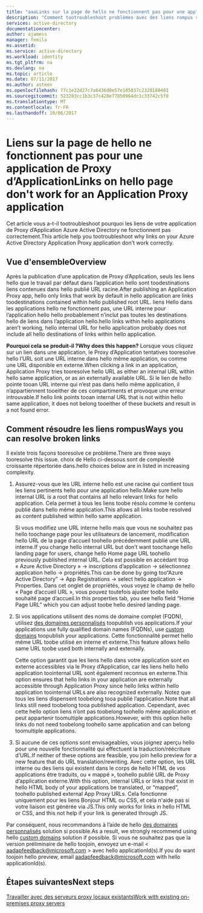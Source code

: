 ```yaml
---
title: "aaaLinks sur la page de hello ne fonctionnent pas pour une application de Proxy d’Application | Documents Microsoft"
description: "Comment tootroubleshoot problèmes avec des liens rompus sur les applications du Proxy d’Application que vous avez intégré avec Azure AD"
services: active-directory
documentationcenter: 
author: ajamess
manager: femila
ms.assetid: 
ms.service: active-directory
ms.workload: identity
ms.tgt_pltfrm: na
ms.devlang: na
ms.topic: article
ms.date: 07/11/2017
ms.author: asteen
ms.openlocfilehash: 77c1e22d27c7a6436d8e57e105037c2328180481
ms.sourcegitcommit: 523283cc1b3c37c428e77850964dc1c33742c5f0
ms.translationtype: MT
ms.contentlocale: fr-FR
ms.lasthandoff: 10/06/2017
---
```

# <a name="links-on-hello-page-dont-work-for-an-application-proxy-application"></a><span data-ttu-id="24f40-103">Liens sur la page de hello ne fonctionnent pas pour une application de Proxy d’Application</span><span class="sxs-lookup"><span data-stu-id="24f40-103">Links on hello page don't work for an Application Proxy application</span></span>

<span data-ttu-id="24f40-104">Cet article vous a-t-il tootroubleshoot pourquoi les liens de votre application de Proxy d’Application Azure Active Directory ne fonctionnent pas correctement.</span><span class="sxs-lookup"><span data-stu-id="24f40-104">This article help you tootroubleshoot why links on your Azure Active Directory Application Proxy application don't work correctly.</span></span>

## <a name="overview"></a><span data-ttu-id="24f40-105">Vue d'ensemble</span><span class="sxs-lookup"><span data-stu-id="24f40-105">Overview</span></span> 
<span data-ttu-id="24f40-106">Après la publication d’une application de Proxy d’Application, seuls les liens hello que le travail par défaut dans l’application hello sont toodestinations liens contenues dans hello publié URL racine.</span><span class="sxs-lookup"><span data-stu-id="24f40-106">After publishing an Application Proxy app, hello only links that work by default in hello application are links toodestinations contained within hello published root URL.</span></span> <span data-ttu-id="24f40-107">liens Hello dans les applications hello ne fonctionnent pas, une URL interne pour l’application hello hello probablement n’inclut pas toutes les destinations hello de liens dans l’application hello.</span><span class="sxs-lookup"><span data-stu-id="24f40-107">hello links within hello applications aren’t working, hello internal URL for hello application probably does not include all hello destinations of links within hello application.</span></span>

<span data-ttu-id="24f40-108">**Pourquoi cela se produit-il ?**</span><span class="sxs-lookup"><span data-stu-id="24f40-108">**Why does this happen?**</span></span> <span data-ttu-id="24f40-109">Lorsque vous cliquez sur un lien dans une application, le Proxy d’Application tentatives tooresolve hello l’URL soit une URL interne dans hello même application, ou comme une URL disponible en externe.</span><span class="sxs-lookup"><span data-stu-id="24f40-109">When clicking a link in an application, Application Proxy tries tooresolve hello URL as either an internal URL within hello same application, or as an externally available URL.</span></span> <span data-ttu-id="24f40-110">Si le lien de hello pointe tooan URL interne qui n’est pas dans hello même application, il n’appartiennent tooeither de ces compartiments et provoque une erreur introuvable.</span><span class="sxs-lookup"><span data-stu-id="24f40-110">If hello link points tooan internal URL that is not within hello same application, it does not belong tooeither of these buckets and result in a not found error.</span></span>

## <a name="ways-you-can-resolve-broken-links"></a><span data-ttu-id="24f40-111">Comment résoudre les liens rompus</span><span class="sxs-lookup"><span data-stu-id="24f40-111">Ways you can resolve broken links</span></span>

<span data-ttu-id="24f40-112">Il existe trois façons tooresolve ce problème.</span><span class="sxs-lookup"><span data-stu-id="24f40-112">There are three ways tooresolve this issue.</span></span> <span data-ttu-id="24f40-113">choix de Hello ci-dessous sont de complexité croissante répertoriée dans.</span><span class="sxs-lookup"><span data-stu-id="24f40-113">hello choices below are in listed in increasing complexity.</span></span>

1.  <span data-ttu-id="24f40-114">Assurez-vous que les URL interne hello est une racine qui contient tous les liens pertinents hello pour une application hello.</span><span class="sxs-lookup"><span data-stu-id="24f40-114">Make sure hello internal URL is a root that contains all hello relevant links for hello application.</span></span> <span data-ttu-id="24f40-115">Cela permet à tous les liens toobe résolu comme le contenu publié dans hello même application.</span><span class="sxs-lookup"><span data-stu-id="24f40-115">This allows all links toobe resolved as content published within hello same application.</span></span>

    <span data-ttu-id="24f40-116">Si vous modifiez une URL interne hello mais que vous ne souhaitez pas hello toochange page pour les utilisateurs de lancement, modification hello URL de la page d’accueil toohello précédemment publié une URL interne.</span><span class="sxs-lookup"><span data-stu-id="24f40-116">If you change hello internal URL but don’t want toochange hello landing page for users, change hello Home page URL toohello previously published internal URL.</span></span> <span data-ttu-id="24f40-117">Cela est possible en accédant trop « Azure Active Directory » -&gt; inscriptions d’application -&gt; sélectionnez application hello -&gt; propriétés.</span><span class="sxs-lookup"><span data-stu-id="24f40-117">This can be done by going too“Azure Active Directory” -&gt; App Registrations -&gt; select hello application -&gt; Properties.</span></span> <span data-ttu-id="24f40-118">Dans cet onglet de propriétés, vous voyez le champ de hello « Page d’accueil URL », vous pouvez toutefois ajuster toobe hello souhaité page d’accueil.</span><span class="sxs-lookup"><span data-stu-id="24f40-118">In this properties tab, you see hello field “Home Page URL” which you can adjust toobe hello desired landing page.</span></span>

2.  <span data-ttu-id="24f40-119">Si vos applications utilisent des noms de domaine complet (FQDN), utilisez [des domaines personnalisés](https://docs.microsoft.com/azure/active-directory/active-directory-application-proxy-custom-domains) toopublish vos applications.</span><span class="sxs-lookup"><span data-stu-id="24f40-119">If your applications use fully qualified domain names (FQDNs), use [custom domains](https://docs.microsoft.com/azure/active-directory/active-directory-application-proxy-custom-domains) toopublish your applications.</span></span> <span data-ttu-id="24f40-120">Cette fonctionnalité permet hello même URL toobe utilisé en interne et externe.</span><span class="sxs-lookup"><span data-stu-id="24f40-120">This feature allows hello same URL toobe used both internally and externally.</span></span>

    <span data-ttu-id="24f40-121">Cette option garantit que les liens hello dans votre application sont en externe accessibles via le Proxy d’Application, car les liens hello hello application toointernal URL sont également reconnus en externe.</span><span class="sxs-lookup"><span data-stu-id="24f40-121">This option ensures that hello links in your application are externally accessible through Application Proxy since hello links within hello application toointernal URLs are also recognized externally.</span></span> <span data-ttu-id="24f40-122">Notez que tous les liens dispensent toobelong tooa publié l’application.</span><span class="sxs-lookup"><span data-stu-id="24f40-122">Note that all links still need toobelong tooa published application.</span></span> <span data-ttu-id="24f40-123">Cependant, avec cette hello option liens n’ont pas toobelong toohello même application et peut appartenir toomultiple applications.</span><span class="sxs-lookup"><span data-stu-id="24f40-123">However, with this option hello links do not need toobelong toohello same application and can belong toomultiple applications.</span></span>

3.  <span data-ttu-id="24f40-124">Si aucune de ces options sont envisageables, vous joignez aperçu hello pour une nouvelle fonctionnalité qui effectuent la traduction/réécriture d’URL.</span><span class="sxs-lookup"><span data-stu-id="24f40-124">If neither of these options are feasible, you join hello preview for a new feature that do URL translation/rewriting.</span></span> <span data-ttu-id="24f40-125">Avec cette option, les URL interne ou des liens qui existent dans le corps de hello HTML de vos applications être traduits, ou « mappé », toohello publié URL de Proxy d’application externe.</span><span class="sxs-lookup"><span data-stu-id="24f40-125">With this option, internal URLs or links that exist in hello HTML body of your applications be translated, or “mapped”, toohello published external App Proxy URLs.</span></span> <span data-ttu-id="24f40-126">Cela fonctionne uniquement pour les liens Bonjour HTML ou CSS, et cela n'aide pas si votre liaison est générée via JS.</span><span class="sxs-lookup"><span data-stu-id="24f40-126">This only works for links in hello HTML or CSS, and this not help if your link is generated through JS.</span></span> 

<span data-ttu-id="24f40-127">Par conséquent, nous recommandons à l’aide de hello [des domaines personnalisés](https://docs.microsoft.com/azure/active-directory/active-directory-application-proxy-custom-domains) solution si possible.</span><span class="sxs-lookup"><span data-stu-id="24f40-127">As a result, we strongly recommend using hello [custom domains](https://docs.microsoft.com/azure/active-directory/active-directory-application-proxy-custom-domains) solution if possible.</span></span> <span data-ttu-id="24f40-128">Si vous ne souhaitez pas que la version préliminaire de hello toojoin, envoyez un e-mail < aadapfeedback@microsoft.com > avec hello applicationId(s).</span><span class="sxs-lookup"><span data-stu-id="24f40-128">If you do want toojoin hello preview, email <aadapfeedback@microsoft.com> with hello applicationId(s).</span></span>

## <a name="next-steps"></a><span data-ttu-id="24f40-129">Étapes suivantes</span><span class="sxs-lookup"><span data-stu-id="24f40-129">Next steps</span></span>
[<span data-ttu-id="24f40-130">Travailler avec des serveurs proxy locaux existants</span><span class="sxs-lookup"><span data-stu-id="24f40-130">Work with existing on-premises proxy servers</span></span>](application-proxy-working-with-proxy-servers.md)

